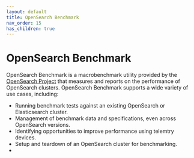 ```yaml
---
layout: default
title: OpenSearch Benchmark
nav_order: 15
has_children: true
---
```


# OpenSearch Benchmark

OpenSearch Benchmark is a macrobenchmark utility provided by the [OpenSearch Project](https://github.com/opensearch-project) that measures and reports on the performance of OpenSearch clusters. OpenSearch Benchmark supports a wide variety of use cases, including:

- Running benchmark tests against an existing OpenSearch or Elasticsearch cluster.
- Management of benchmark data and specifications, even across OpenSearch versions.
- Identifying opportunities to improve performance using telemtry devices.
- Setup and teardown of an OpenSearch cluster for benchmarking.
- 